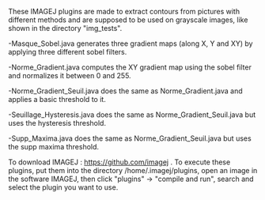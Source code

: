 These IMAGEJ plugins are made to extract contours from pictures with different methods and are supposed to be used on grayscale images, like shown in the directory "img_tests".

-Masque_Sobel.java generates three gradient maps (along X, Y and XY) by applying three different sobel filters.

-Norme_Gradient.java computes the XY gradient map using the sobel filter and normalizes it between 0 and 255.

-Norme_Gradient_Seuil.java does the same as Norme_Gradient.java and applies a basic threshold to it.

-Seuillage_Hysteresis.java does the same as Norme_Gradient_Seuil.java but uses the hysteresis threshold.

-Supp_Maxima.java does the same as Norme_Gradient_Seuil.java but uses the supp maxima threshold.

To download IMAGEJ : https://github.com/imagej .
To execute these plugins, put them into the directory /home/.imagej/plugins, open an image in the software IMAGEJ, then click "plugins" -> "compile and run", search and select the plugin you want to use.
